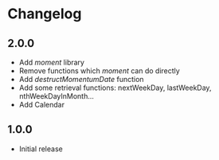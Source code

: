 # Changelog

## 2.0.0
* Add _moment_ library
* Remove functions which _moment_ can do directly
* Add _destructMomentumDate_ function
* Add some retrieval functions: nextWeekDay, lastWeekDay, nthWeekDayInMonth...
* Add Calendar

## 1.0.0

* Initial release